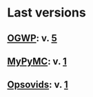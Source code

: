 # Last versions
## [OGWP](https://ogwp.github.io): v. [5](https://ogwpd.github.io/releases/ogwp/5)
## [MyPyMC](https://github.com/MyPyMC-IM/MyPyMC): v. [1](https://github.com/MyPyMC-IM/MyPyMC/tree/v1.0)
## [Opsovids](https://github.com/ogwpd/opsovids): v. [1](https://github.com/ogwpd/opsovids)
